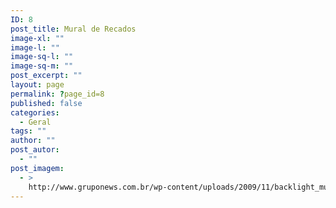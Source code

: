 ```yaml
---
ID: 8
post_title: Mural de Recados
image-xl: ""
image-l: ""
image-sq-l: ""
image-sq-m: ""
post_excerpt: ""
layout: page
permalink: ?page_id=8
published: false
categories:
  - Geral
tags: ""
author: ""
post_autor:
  - ""
post_imagem:
  - >
    http://www.gruponews.com.br/wp-content/uploads/2009/11/backlight_mural.jpg
---
```

<!--cforms name="Fale Conosco"-->

<!--Mural-->